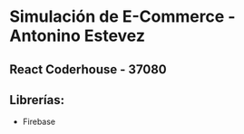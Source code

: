 # Simulación de E-Commerce - Antonino Estevez

## React Coderhouse - 37080

## Librerías:

- Firebase
